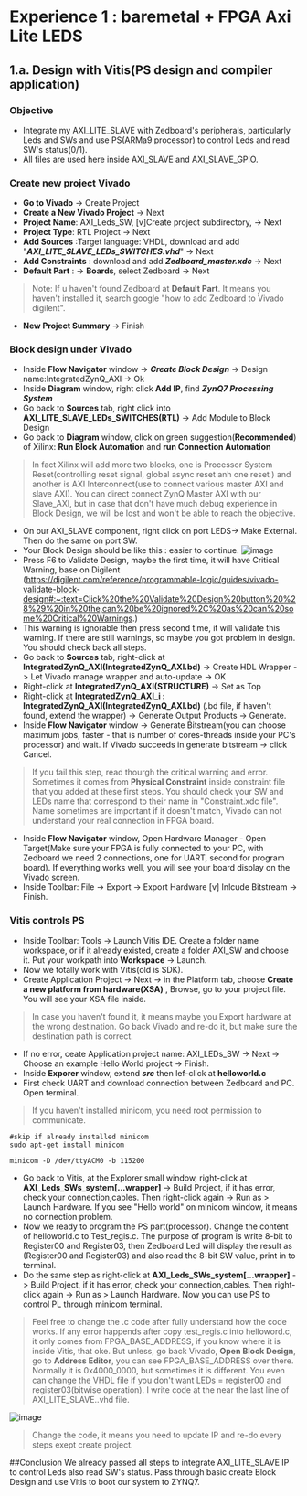 # Experience 1 :  baremetal + FPGA Axi Lite LEDS
## 1.a. Design with Vitis(PS design and compiler application)
### Objective
- Integrate my AXI_LITE_SLAVE with Zedboard's peripherals, particularly Leds and SWs and use PS(ARMa9 processor) to control Leds and read SW's status(0/1).
- All files are used here inside AXI_SLAVE and AXI_SLAVE_GPIO. 

### Create new project Vivado
- **Go to Vivado** -> Create Project
- **Create a New Vivado Project** -> Next
- **Project Name**: AXI_Leds_SW, [v]Create project subdirectory, -> Next
- **Project Type**: RTL Project -> Next
- **Add Sources** :Target language: VHDL, download and add "**_AXI_LITE_SLAVE_LEDs_SWITCHES.vhd_**" -> Next
- **Add Constraints** : download and add **_Zedboard_master.xdc_** -> Next
- **Default Part** : -> **Boards**, select Zedboard -> Next
> Note: If u haven't found Zedboard at **Default Part**. It means you haven't installed it, search google "how to add Zedboard to Vivado digilent".
- **New Project Summary** -> Finish


### Block design under Vivado
- Inside **Flow Navigator** window -> **_Create Block Design_** -> Design name:IntegratedZynQ_AXI -> Ok
- Inside **Diagram** window, right click **Add IP**, find **_ZynQ7 Processing System_**
- Go back to **Sources** tab, right click into **AXI_LITE_SLAVE_LEDs_SWITCHES(RTL)** -> Add Module to Block Design
- Go back to **Diagram** window, click on green suggestion(**Recommended**) of Xilinx: **Run Block Automation** and **run Connection Automation**
> In fact Xilinx will add more two blocks, one is Processor System Reset(controlling reset signal, global async reset anh one reset ) and another is AXI Interconnect(use to connect various master AXI and slave AXI). You can direct connect ZynQ Master AXI with our Slave_AXI, but in case that don't have much debug experience in Block Design, we will be lost and won't be able to reach the objective.
- On our AXI_SLAVE component, right click on port LEDS-> Make External. Then do the same on port SW.
- Your Block Design should be like this : easier to continue.
![image](https://github.com/angerpro1411/TECTONIC/assets/166725219/52e2979d-0109-4c3a-8c21-f8ad5f215770)
- Press F6 to Validate Design, maybe the first time, it will have Critical Warning, base on Digilent (https://digilent.com/reference/programmable-logic/guides/vivado-validate-block-design#:~:text=Click%20the%20Validate%20Design%20button%20%28%29%20in%20the,can%20be%20ignored%2C%20as%20can%20some%20Critical%20Warnings.)
- This warning is ignorable then press second time, it will validate this warning. If there are still warnings, so maybe you got problem in design. You should check back all steps.
- Go back to **Sources** tab, right-click at **IntegratedZynQ_AXI(IntegratedZynQ_AXI.bd)** -> Create HDL Wrapper -> Let Vivado manage wrapper and auto-update -> OK
- Right-click at **IntegratedZynQ_AXI(STRUCTURE)** -> Set as Top
- Right-click at **IntegratedZynQ_AXI_i : IntegratedZynQ_AXI(IntegratedZynQ_AXI.bd)** (.bd file, if haven't found, extend the wrapper) -> Generate Output Products -> Generate.
- Inside **Flow Navigator** window -> Generate Bitstream(you can choose maximum jobs, faster - that is number of cores-threads inside your PC's processor) and wait. If Vivado succeeds in generate bitstream -> click Cancel.
> If you fail this step, read thourgh the critical warning and error. Sometimes it comes from **Physical Constraint** inside constraint file that you added at these first steps. You should check your SW and LEDs name that correspond to their name in "Constraint.xdc file". Name sometimes are important if it doesn't match, Vivado can not understand your real connection in FPGA board.
- Inside **Flow Navigator** window, Open Hardware Manager - Open Target(Make sure your FPGA is fully connected to your PC, with Zedboard we need 2 connections, one for UART, second for program board). If everything works well, you will see your board display on the Vivado screen.
- Inside Toolbar: File -> Export -> Export Hardware [v] Inlcude Bitstream -> Finish.

### Vitis controls PS
- Inside Toolbar: Tools -> Launch Vitis IDE. Create a folder name workspace, or if it already existed, create a folder AXI_SW and choose it. Put your workpath into **Workspace** -> Launch.
- Now we totally work with Vitis(old is SDK).
- Create Application Project -> Next -> in the Platform tab, choose **Create a new platform from hardware(XSA)** , Browse, go to your project file. You will see your XSA file inside.
> In case you haven't found it, it means maybe you Export hardware at the wrong destination. Go back Vivado and re-do it, but make sure the destination path is correct.
- If no error, ceate Application project name: AXI_LEDs_SW -> Next -> Choose an example Hello World project -> Finish.
- Inside **Exporer** window, extend **_src_** then lef-click at **helloworld.c**
- First check UART and download connection between Zedboard and PC. Open terminal.
> If you haven't installed minicom, you need root permission to communicate.
```
#skip if already installed minicom
sudo apt-get install minicom

minicom -D /dev/ttyACM0 -b 115200
```
- Go back to Vitis, at the Explorer small window, right-click at **AXI_Leds_SWs_system[...wrapper]** -> Build Project, if it has error, check your connection,cables. Then right-click again -> Run as > Launch Hardware. If you see "Hello world" on minicom window, it means no connection problem.
- Now we ready to program the PS part(processor). Change the content of helloworld.c to Test_regis.c. The purpose of program is write 8-bit to Register00 and Register03, then Zedboard Led will display the result as (Register00 and Register03) and also read the 8-bit SW value, print in to terminal.
- Do the same step as right-click at **AXI_Leds_SWs_system[...wrapper]** -> Build Project, if it has error, check your connection,cables. Then right-click again -> Run as > Launch Hardware. Now you can use PS to control PL through minicom terminal.

> Feel free to change the .c code after fully understand how the code works.
> If any error happends after copy test_regis.c into helloword.c, it only comes from FPGA_BASE_ADDRESS, if you know where it is inside Vitis, that oke. But unless, go back Vivado, **Open Block Design**, go to **Address Editor**, you can see FPGA_BASE_ADDRESS over there. Normally it is 0x4000_0000, but sometimes it is different.
> You even can change the VHDL file if you don't want LEDs = register00 and register03(bitwise operation). I write code at the near the last line of AXI_LITE_SLAVE..vhd file.

![image](https://github.com/angerpro1411/TECTONIC/assets/166725219/2ea97e69-0574-4403-8fe2-b3c3883e8b52)
> Change the code, it means you need to update IP and re-do every steps exept create project.

##Conclusion
We already passed all steps to integrate AXI_LITE_SLAVE IP to control Leds also read SW's status. Pass through basic create Block Design and use Vitis to boot our system to ZYNQ7.

